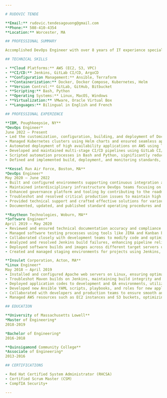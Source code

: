 ```yaml
---

# RUDOVIC TENDE

**Email:** rudovic.tendesagouong@gmail.com  
**Phone:** 508-410-4354  
**Location:** Worcester, MA

## PROFESSIONAL SUMMARY

Accomplished DevOps Engineer with over 8 years of IT experience specializing in project management, automated deployments, and cloud infrastructure. Expertise in creating and managing CI/CD workflows with GitLab, Jenkins, and ArgoCD. Highly skilled in Docker and Kubernetes using Helm, and in managing cloud infrastructure with Terraform on AWS. Exceptional ability to streamline operations and maintain high availability systems. Holds a Master’s and Bachelor’s degree in Engineering, with certifications such as CompTIA Security+ and Certified Scrum Master. Authorized to work in the US for any employer.

## TECHNICAL SKILLS

- **Cloud Platforms:** AWS (EC2, S3, VPC)
- **CI/CD:** Jenkins, GitLab CI/CD, ArgoCD
- **Configuration Management:** Ansible, Terraform
- **Containerization:** Docker, Docker Compose, Kubernetes, Helm
- **Version Control:** GitLab, GitHub, Bitbucket
- **Scripting:** Bash, Python
- **Operating Systems:** Linux, MacOS, Windows
- **Virtualization:** VMware, Oracle Virtual Box
- **Languages:** Bilingual in English and French

## PROFESSIONAL EXPERIENCE

**IBM, Poughkeepsie, NY**  
*DevOps Engineer*  
June 2022 – Present
- Led the customization, configuration, building, and deployment of Docker containers in continuous integration environments.
- Managed Kubernetes clusters using Helm charts and ensured seamless application deployment via ArgoCD.
- Automated deployment of high availability applications on AWS using Terraform, enhancing system resilience.
- Developed and maintained multi-stage CI/CD pipelines using GitLab CI/CD and GitLab Runners.
- Scripted automation processes in Bash and Python, significantly reducing manual efforts and errors.
- Defined and implemented build, deployment, and monitoring standards, establishing robust automation frameworks.

**Kessel Run Air Force, Boston, MA**  
*DevOps Engineer*  
May 2020 – June 2022
- Built and configured environments supporting continuous integration and continuous delivery using Agile methodologies.
- Maintained interdisciplinary infrastructure DevOps teams focusing on open-source projects such as Kubernetes and Docker.
- Enhanced governance platform and tooling by contributing to the roadmap and tool development.
- Troubleshot and resolved critical production issues to maintain high system availability.
- Provided technical support and crafted effective solutions for various applications across multiple teams.
- Documented, updated, and published standard operating procedures and guidelines on the company’s wiki.

**Raytheon Technologies, Woburn, MA**  
*Software Engineer*  
April 2019 – May 2020
- Reviewed and ensured technical documentation accuracy and compliance with established standards.
- Managed software testing processes using tools like JIRA and Kanban boards, ensuring timely delivery of software builds.
- Collaborated closely with development teams to modify code and optimize software performance.
- Analyzed and resolved Jenkins build failures, enhancing pipeline reliability.
- Deployed software builds and images across different target servers using Ansible.
- Created and managed staging environments for projects using Jenkins, improving build and release processes.

**Insulet Corporation, Acton, MA**  
*Linux Engineer*  
May 2018 – April 2019
- Installed and configured Apache web servers on Linux, ensuring optimal configuration and security.
- Troubleshot Maven builds on Jenkins, maintaining build integrity and continuous integration flows.
- Deployed application codes to development and QA environments, utilizing Ansible playbooks and roles for streamlined operations.
- Developed new Ansible YAML scripts, playbooks, and roles for new application deployments, enhancing deployment efficiency.
- Collaborated with developers and production teams to ensure smooth and continuous pipeline operations.
- Managed AWS resources such as EC2 instances and S3 buckets, optimizing cloud infrastructure management.

## EDUCATION

**University of Massachusetts Lowell**  
*Master of Engineering*  
2018-2019

*Bachelor of Engineering*  
2016-2018

**Quinsigamond Community College**  
*Associate of Engineering*  
2013-2016

## CERTIFICATIONS

- Red Hat Certified System Administrator (RHCSA)
- Certified Scrum Master (CSM)
- CompTIA Security+

---
```



